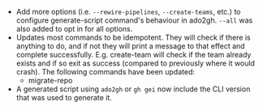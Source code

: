 - Add more options (i.e. `--rewire-pipelines`, `--create-teams`, etc.) to configure generate-script command's behaviour in ado2gh. `--all` was also added to opt in for all options.
- Updates most commands to be idempotent. They will check if there is anything to do, and if not they will print a message to that effect and complete successfully. E.g. create-team will check if the team already exists and if so exit as success (compared to previously where it would crash). The following commands have been updated:
  - migrate-repo
- A generated script using `ado2gh` or `gh gei` now include the CLI version that was used to generate it.
